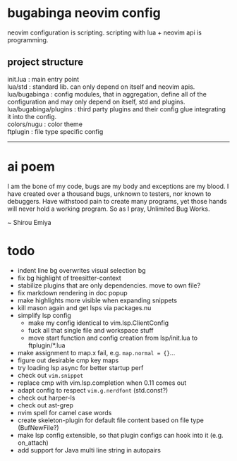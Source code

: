 # bugabinga neovim config

neovim configuration is scripting.
scripting with lua + neovim api is programming.

## project structure

init.lua
: main entry point
\
lua/std
: standard lib. can only depend on itself and neovim apis.
\
lua/bugabinga
: config modules, that in aggregation, define all of the configuration and may
only depend on itself, std and plugins.
\
lua/bugabinga/plugins
: third party plugins and their config glue integrating it into the config.
\
colors/nugu
: color theme
\
ftplugin
: file type specific config

---

# ai poem

I am the bone of my code, bugs are my body and exceptions are my blood.
I have created over a thousand bugs, unknown to testers, nor known to debuggers.
Have withstood pain to create many programs, yet those hands will never hold a
working program.
So as I pray, Unlimited Bug Works.

~ Shirou Emiya

# todo

* indent line bg overwrites visual selection bg
* fix bg highlight of treesitter-context
* stabilize plugins that are only dependencies. move to own file?
* fix markdown rendering in doc popup
* make highlights more visible when expanding snippets
* kill mason again and get lsps via packages.nu
* simplify lsp config
    - make my config identical to vim.lsp.ClientConfig
    - fuck all that single file and workspace stuff
    - move start function and config creation from lsp/init.lua to ftplugin/*.lua
* make assignment to map.x fail, e.g. `map.normal = {}`...
* figure out desirable cmp key maps
* try loading lsp async for better startup perf
* check out `vim.snippet`
* replace cmp with vim.lsp.completion when 0.11 comes out
* adapt config to respect `vim.g.nerdfont` (std.const?)
* check out harper-ls
* check out ast-grep
* nvim spell for camel case words
* create skeleton-plugin for default file content based on file type
  (BufNewFile?)
* make lsp config extensible, so that plugin configs can hook into it (e.g.
  on_attach)
* add support for Java multi line string in autopairs

